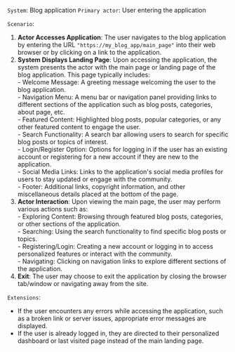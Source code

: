 `System`: Blog application
`Primary actor`: User entering the application

`Scenario`:

  1. **Actor Accesses Application**: The user navigates to the blog application by entering the URL `"https://my_blog_app/main_page"` into their web browser or by clicking on a link to the application.
  2. **System Displays Landing Page**: Upon accessing the application, the system presents the actor with the main page or landing page of the blog application. This page typically includes:<br>
    - Welcome Message: A greeting message welcoming the user to the blog application.<br>
    - Navigation Menu: A menu bar or navigation panel providing links to different sections of the application such as blog posts, categories, about page, etc.<br>
    - Featured Content: Highlighted blog posts, popular categories, or any other featured content to engage the user.<br>
    - Search Functionality: A search bar allowing users to search for specific blog posts or topics of interest.<br>
    - Login/Register Option: Options for logging in if the user has an existing account or registering for a new account if they are new to the application.<br>
    - Social Media Links: Links to the application's social media profiles for users to stay updated or engage with the community.<br>
    - Footer: Additional links, copyright information, and other miscellaneous details placed at the bottom of the page.
  3. **Actor Interaction**: Upon viewing the main page, the user may perform various actions such as:<br>
    - Exploring Content: Browsing through featured blog posts, categories, or other sections of the application.<br>
    - Searching: Using the search functionality to find specific blog posts or topics.<br>
    - Registering/Login: Creating a new account or logging in to access personalized features or interact with the community.<br>
    - Navigating: Clicking on navigation links to explore different sections of the application.
  4. **Exit**: The user may choose to exit the application by closing the browser tab/window or navigating away from the site.

`Extensions`:

  - If the user encounters any errors while accessing the application, such as a broken link or server issues, appropriate error messages are displayed.
  - If the user is already logged in, they are directed to their personalized dashboard or last visited page instead of the main landing page.
